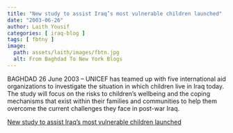 ```yaml
---
title: "New study to assist Iraq’s most vulnerable children launched"
date: "2003-06-26"
author: Laith Yousif
categories: [ iraq-blog ]
tags: [ fbtny ]
image:
  path: assets/laith/images/fbtn.jpg
  alt: From Baghdad To New York Blogs
---
```


BAGHDAD 26 June 2003 – UNICEF has teamed up with five international aid organizations to investigate the situation in which children live in Iraq today. The study will focus on the risks to children’s wellbeing and the coping mechanisms that exist within their families and communities to help them overcome the current challenges they face in post-war Iraq.   

  
[New study to assist Iraq’s most vulnerable children launched](https://www.unicef.org/newsline/2003/03pr55iraqstudy.htm)
